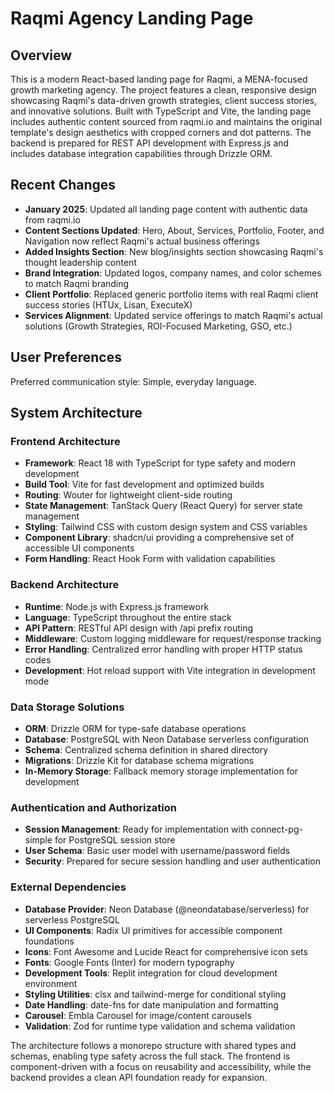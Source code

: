 # Raqmi Agency Landing Page

## Overview

This is a modern React-based landing page for Raqmi, a MENA-focused growth marketing agency. The project features a clean, responsive design showcasing Raqmi's data-driven growth strategies, client success stories, and innovative solutions. Built with TypeScript and Vite, the landing page includes authentic content sourced from raqmi.io and maintains the original template's design aesthetics with cropped corners and dot patterns. The backend is prepared for REST API development with Express.js and includes database integration capabilities through Drizzle ORM.

## Recent Changes

- **January 2025**: Updated all landing page content with authentic data from raqmi.io
- **Content Sections Updated**: Hero, About, Services, Portfolio, Footer, and Navigation now reflect Raqmi's actual business offerings
- **Added Insights Section**: New blog/insights section showcasing Raqmi's thought leadership content
- **Brand Integration**: Updated logos, company names, and color schemes to match Raqmi branding
- **Client Portfolio**: Replaced generic portfolio items with real Raqmi client success stories (HTUx, Lisan, ExecuteX)
- **Services Alignment**: Updated service offerings to match Raqmi's actual solutions (Growth Strategies, ROI-Focused Marketing, GSO, etc.)

## User Preferences

Preferred communication style: Simple, everyday language.

## System Architecture

### Frontend Architecture
- **Framework**: React 18 with TypeScript for type safety and modern development
- **Build Tool**: Vite for fast development and optimized builds
- **Routing**: Wouter for lightweight client-side routing
- **State Management**: TanStack Query (React Query) for server state management
- **Styling**: Tailwind CSS with custom design system and CSS variables
- **Component Library**: shadcn/ui providing a comprehensive set of accessible UI components
- **Form Handling**: React Hook Form with validation capabilities

### Backend Architecture
- **Runtime**: Node.js with Express.js framework
- **Language**: TypeScript throughout the entire stack
- **API Pattern**: RESTful API design with /api prefix routing
- **Middleware**: Custom logging middleware for request/response tracking
- **Error Handling**: Centralized error handling with proper HTTP status codes
- **Development**: Hot reload support with Vite integration in development mode

### Data Storage Solutions
- **ORM**: Drizzle ORM for type-safe database operations
- **Database**: PostgreSQL with Neon Database serverless configuration
- **Schema**: Centralized schema definition in shared directory
- **Migrations**: Drizzle Kit for database schema migrations
- **In-Memory Storage**: Fallback memory storage implementation for development

### Authentication and Authorization
- **Session Management**: Ready for implementation with connect-pg-simple for PostgreSQL session store
- **User Schema**: Basic user model with username/password fields
- **Security**: Prepared for secure session handling and user authentication

### External Dependencies
- **Database Provider**: Neon Database (@neondatabase/serverless) for serverless PostgreSQL
- **UI Components**: Radix UI primitives for accessible component foundations
- **Icons**: Font Awesome and Lucide React for comprehensive icon sets
- **Fonts**: Google Fonts (Inter) for modern typography
- **Development Tools**: Replit integration for cloud development environment
- **Styling Utilities**: clsx and tailwind-merge for conditional styling
- **Date Handling**: date-fns for date manipulation and formatting
- **Carousel**: Embla Carousel for image/content carousels
- **Validation**: Zod for runtime type validation and schema validation

The architecture follows a monorepo structure with shared types and schemas, enabling type safety across the full stack. The frontend is component-driven with a focus on reusability and accessibility, while the backend provides a clean API foundation ready for expansion.